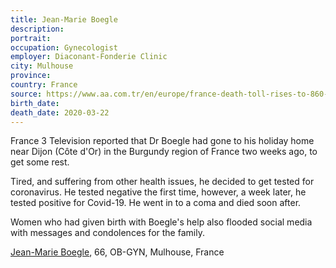 ```yaml
---
title: Jean-Marie Boegle
description: 
portrait: 
occupation: Gynecologist
employer: Diaconant-Fonderie Clinic
city: Mulhouse
province: 
country: France
source: https://www.aa.com.tr/en/europe/france-death-toll-rises-to-860-with-5-doctors/1776680
birth_date: 
death_date: 2020-03-22
---
```


France 3 Television reported that Dr Boegle had gone to his holiday home near Dijon (Côte d'Or) in the Burgundy region of France two weeks ago, to get some rest.

Tired, and suffering from other health issues, he decided to get tested for coronavirus. He tested negative the first time, however, a week later, he tested positive for Covid-19. He went in to a coma and died soon after.

Women who had given birth with Boegle's help also flooded social media with messages and condolences for the family.

<a href="https://francais.medscape.com/voirarticle/3605782">Jean-Marie Boegle</a>, 66, OB-GYN, Mulhouse, France
